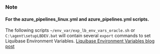 ### Note
#### For the azure_pipelines_linux.yml and azure_pipelines.yml scripts.
The following scripts `~/env_var/exp_lb_env_vars_oracle.sh` or `C:\agent\setupLBDEV.bat` will contain several `export` commands to set Liquibase Environment Variables.
[Liquibase Environment Variables blog post](https://www.liquibase.com/blog/liquibase-environment-variables-control-deployments)

